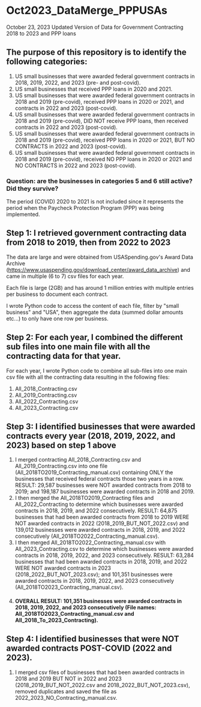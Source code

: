# Oct2023_DataMerge_PPPUSAs
October 23, 2023 Updated Version of Data for Government Contracting 2018 to 2023 and PPP loans

## The purpose of this repository is to identify the following categories:

1. US small businesses that were awarded federal government contracts in 2018, 2019, 2022, and 2023 (pre- and post-covid).
2. US small businesses that received PPP loans in 2020 and 2021.
3. US small businesses that were awarded federal government contracts in 2018 and 2019 (pre-covid), received PPP loans in 2020 or 2021, and contracts in 2022 and 2023 (post-covid).
4. US small businesses that were awarded federal government contracts in 2018 and 2019 (pre-covid), DID NOT receive PPP loans, then received contracts in 2022 and 2023 (post-covid).
5. US small businesses that were awarded federal government contracts in 2018 and 2019 (pre-covid), received PPP loans in 2020 or 2021, BUT NO CONTRACTS in 2022 and 2023 (post-covid). 
6. US small businesses that were awarded federal government contracts in 2018 and 2019 (pre-covid), received NO PPP loans in 2020 or 2021 and NO CONTRACTS in 2022 and 2023 (post-covid).

### Question: are the businesses in categories 5 and 6 still active? Did they survive? 

The period (COVID) 2020 to 2021 is not included since it represents the period when the Paycheck Protection Program (PPP) was being implemented. 

## Step 1: I retrieved government contracting data from 2018 to 2019, then from 2022 to 2023

The data are large and were obtained from USASpending.gov's Award Data Archive (https://www.usaspending.gov/download_center/award_data_archive) and came in multiple (6 to 7) csv files for each year. 

Each file is large (2GB) and has around 1 million entries with multiple entries per business to document each contract. 

I wrote Python code to access the content of each file, filter by "small business" and "USA", then aggregate the data (summed dollar amounts etc...) to only have one row per business. 

## Step 2: For each year, I combined the different sub files into one main file with all the contracting data for that year.

For each year, I wrote Python code to combine all sub-files into one main csv file with all the contracting data resulting in the following files:
1. All_2018_Contracting.csv
2. All_2019_Contracting.csv
3. All_2022_Contracting.csv
4. All_2023_Contracting.csv

## Step 3: I identified businesses that were awarded contracts every year (2018, 2019, 2022, and 2023) based on step 1 above

1. I merged contracting All_2018_Contracting.csv and All_2019_Contracting.csv into one file (All_2018TO2019_Contracting_manual.csv) containing ONLY the businesses that received federal contracts those two years in a row. RESULT: 29,587 businesses were NOT awarded contracts from 2018 to 2019; and 198,187 businesses were awarded contracts in 2018 and 2019.
2. I then merged the All_2018TO2019_Contracting files and All_2022_Contracting to determine which businesses were awarded contracts in 2018, 2019, and 2022 consecutively. RESULT: 64,875 businesses that had been awarded contracts from 2018 to 2019 WERE NOT awarded contracts in 2022 (2018_2019_BUT_NOT_2022.csv) and 139,012 businesses were awarded contracts in 2018, 2019, and 2022 consecutively (All_2018TO2022_Contracting_manual.csv).
3. I then merged All_2018TO2022_Contracting_manual.csv with All_2023_Contracting.csv to determine which businesses were awarded contracts in 2018, 2019, 2022, and 2023 consecutively. RESULT: 63,284 businesses that had been awarded contracts in 2018, 2019, and 2022 WERE NOT awarded contracts in 2023 (2018_2022_BUT_NOT_2023.csv); and 101,351 businesses were awarded contracts in 2018, 2019, 2022, and 2023 consecutively (All_2018TO2023_Contracting_manual.csv).
4. #### OVERALL RESULT: 101,351 businesses were awarded contracts in 2018, 2019, 2022, and 2023 consecutively (File names: All_2018TO2023_Contracting_manual.csv and All_2018_To_2023_Contracting).

## Step 4: I identified businesses that were NOT awarded contracts POST-COVID (2022 and 2023). 
1. I merged csv files of businesses that had been awarded contracts in 2018 and 2019 BUT NOT in 2022 and 2023 (2018_2019_BUT_NOT_2022.csv and 2018_2022_BUT_NOT_2023.csv), removed duplicates and saved the file as 2022_2023_NO_Contracting_manual.csv. 
